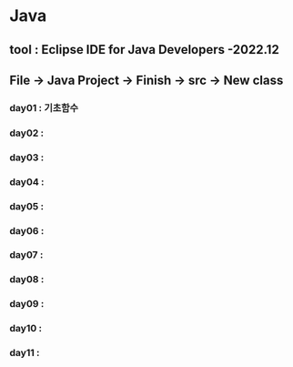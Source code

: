 # Java
## tool : Eclipse IDE for Java Developers -2022.12
## File -> Java Project -> Finish -> src -> New class
### day01 : 기초함수
### day02 : 
### day03 : 
### day04 : 
### day05 : 
### day06 : 
### day07 : 
### day08 : 
### day09 : 
### day10 : 
### day11 : 
